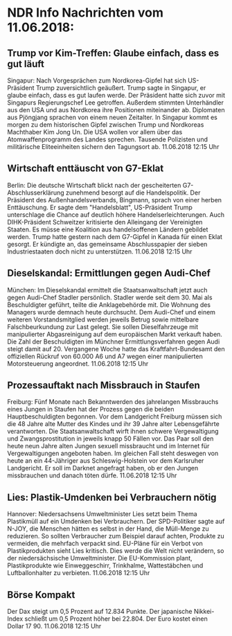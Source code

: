 # NDR Info Nachrichten vom 11.06.2018:


## Trump vor Kim-Treffen: Glaube einfach, dass es gut läuft
Singapur: Nach Vorgesprächen zum Nordkorea-Gipfel hat sich US-Präsident Trump zuversichtlich geäußert. Trump sagte in Singapur, er glaube einfach, dass es gut laufen werde. Der Präsident hatte sich zuvor mit Singapurs Regierungschef Lee getroffen. Außerdem stimmten Unterhändler aus den USA und aus Nordkorea ihre Positionen miteinander ab. Diplomaten aus Pjöngjang sprachen von einem neuen Zeitalter. In Singapur kommt es morgen zu dem historischen Gipfel zwischen Trump und Nordkoreas Machthaber Kim Jong Un. Die USA wollen vor allem über das Atomwaffenprogramm des Landes sprechen. Tausende Polizisten und militärische Eliteeinheiten sichern den Tagungsort ab. 11.06.2018 12:15 Uhr 

## Wirtschaft enttäuscht von G7-Eklat
Berlin: Die deutsche Wirtschaft blickt nach der gescheiterten G7-Abschlusserklärung zunehmend besorgt auf die Handelspolitik. Der Präsident des Außenhandelsverbands, Bingmann, sprach von einer herben Enttäuschung. Er sagte dem "Handelsblatt", US-Präsident Trump unterschlage die Chance auf deutlich höhere Handelserleichterungen. Auch DIHK-Präsident Schweitzer kritisierte den Alleingang der Vereinigten Staaten. Es müsse eine Koalition aus handelsoffenen Ländern gebildet werden. Trump hatte gestern nach dem G7-Gipfel in Kanada für einen Eklat gesorgt. Er kündigte an, das gemeinsame Abschlusspapier der sieben Industriestaaten doch nicht zu unterstützen. 11.06.2018 12:15 Uhr 

## Dieselskandal: Ermittlungen gegen Audi-Chef
München: Im Dieselskandal ermittelt die Staatsanwaltschaft jetzt auch gegen Audi-Chef Stadler persönlich. Stadler werde seit dem 30. Mai als Beschuldigter geführt, teilte die Anklagebehörde mit. Die Wohnung des Managers wurde demnach heute durchsucht. Dem Audi-Chef und einem weiteren Vorstandsmitglied werden jeweils Betrug sowie mittelbare Falschbeurkundung zur Last gelegt. Sie sollen Dieselfahrzeuge mit manipulierter Abgasreinigung auf dem europäischen Markt verkauft haben. Die Zahl der Beschuldigten im Münchner Ermittlungsverfahren gegen Audi steigt damit auf 20. Vergangene Woche hatte das Kraftfahrt-Bundesamt den offiziellen Rückruf von 60.000 A6 und A7 wegen einer manipulierten Motorsteuerung angeordnet. 11.06.2018 12:15 Uhr 

## Prozessauftakt nach Missbrauch in Staufen
Freiburg: Fünf Monate nach Bekanntwerden des jahrelangen Missbrauchs eines Jungen in Staufen hat der Prozess gegen die beiden Hauptbeschuldigten begonnen. Vor dem Landgericht Freiburg müssen sich die 48 Jahre alte Mutter des Kindes und ihr 39 Jahre alter Lebensgefährte verantworten. Die Staatsanwaltschaft wirft ihnen schwere Vergewaltigung und Zwangsprostitution in jeweils knapp 50 Fällen vor. Das Paar soll den heute neun Jahre alten Jungen sexuell missbraucht und im Internet für Vergewaltigungen angeboten haben. Im gleichen Fall steht deswegen von heute an ein 44-Jähriger aus Schleswig-Holstein vor dem Karlsruher Landgericht. Er soll im Darknet angefragt haben, ob er den Jungen missbrauchen und danach töten dürfe. 11.06.2018 12:15 Uhr 

## Lies: Plastik-Umdenken bei Verbrauchern nötig
Hannover:	Niedersachsens Umweltminister Lies setzt beim Thema Plastikmüll auf ein Umdenken bei Verbrauchern. Der SPD-Politiker sagte auf N-JOY, die Menschen hätten es selbst in der Hand, die Müll-Menge zu reduzieren. So sollten Verbraucher zum Beispiel darauf achten, Produkte zu vermeiden, die mehrfach verpackt sind. EU-Pläne für ein Verbot von Plastikprodukten sieht Lies kritisch. Dies werde die Welt nicht verändern, so der niedersächsische Umweltminister. Die EU-Kommission plant, Plastikprodukte wie Einweggeschirr, Trinkhalme, Wattestäbchen und Luftballonhalter zu verbieten. 11.06.2018 12:15 Uhr 

## Börse Kompakt
Der Dax steigt um 0,5 Prozent auf 12.834  Punkte. Der japanische Nikkei-Index schließt um 0,5 Prozent höher bei 22.804. Der Euro kostet einen Dollar 17 90. 11.06.2018 12:15 Uhr 
